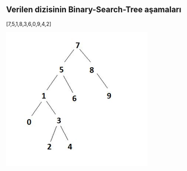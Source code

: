## Verilen dizisinin Binary-Search-Tree aşamaları

[7,5,1,8,3,6,0,9,4,2]

![ ](https://github.com/bahar1ozmen/KODLUYORUZ-FRONT-END/blob/master/Veri%20Yap%C4%B1lar%C4%B1%20ve%20Algoritmalar/binary_search_tree/binary-search-tree.JPG)